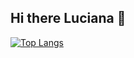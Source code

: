 ## Hi there Luciana 👋
[![Top Langs](https://github-readme-stats.vercel.app/api/top-langs/?username={Luciana})](https://github.com/{Luciana}/github-readme-stats)

<!--
**Luciana1986/Luciana1986** is a ✨ _special_ ✨ repository because its `README.md` (this file) appears on your GitHub profile.

Here are some ideas to get you started:

- 🔭 I’m currently working on ...
- 🌱 I’m currently learning ...
- 👯 I’m looking to collaborate on ...
- 🤔 I’m looking for help with ...
- 💬 Ask me about ...
- 📫 How to reach me: ...
- 😄 Pronouns: ...
- ⚡ Fun fact: ...
-->
